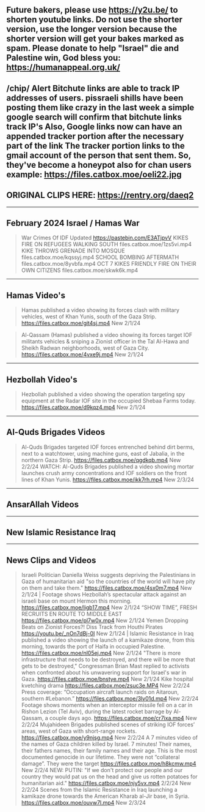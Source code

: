 Future bakers, please use https://y2u.be/ to shorten youtube links. Do not use the shorter version, use the longer version because the shorter version will get your bakes marked as spam. Please donate to help "Israel" die and Palestine win, God bless you: https://humanappeal.org.uk/ 
----------------------------------------------------------------------------------------------------------------------------------------------------------------------
/chip/ Alert Bitchute links are able to track IP addresses of users. pissraeli shills have been posting them like crazy in the last week a simple google search will confirm that bitchute links track IP's Also, Google links now can have an appended tracker portion after the necessary part of the link The tracker portion links to the gmail account of the person that sent them. So, they've become a honeypot also for chan users example: https://files.catbox.moe/oeli22.jpg
----------------------------------------------------------------------------------------------------------------------------------------------------------------------
ORIGINAL CLIPS HERE: https://rentry.org/daeq2
----------------------------------------------------------------------------------------------------------------------------------------------------------------------

----------------------------------------------------------------------------------------------------------------------------------------------------------------------
February 2024 Israel / Hamas War 
----------------------------------------------------------------------------------------------------------------------------------------------------------------------
>War Crimes Of IDF Updated
https://pastebin.com/E3ATjpvV
>KIKES FIRE ON REFUGEES WALKING SOUTH
files.catbox.moe/1zs5vi.mp4
>KIKE THROWS GRENADE INTO MOSQUE
files.catbox.moe/kqssyj.mp4
>SCHOOL BOMBING AFTERMATH
files.catbox.moe/8yvbfa.mp4
>OCT 7 KIKES FRIENDLY FIRE ON THEIR OWN CITIZENS
files.catbox.moe/skwk6k.mp4

--------------------------------------------------------------------------------------------------------------------------------------------------------------------
Hamas Video's 
----------------------------------------------------------------------------------------------------------------------------------------------------------------------
 >Hamas published a video showing its forces clash with military vehicles, west of Khan Yunis, south of the Gaza Strip.
https://files.catbox.moe/git4sj.mp4 New  2/1/24

>Al-Qassam (Hamas) published a video showing its forces target IOF militants vehicles & sniping a Zionist officer in the Tal Al-Hawa and Sheikh Radwan neighborhoods, west of Gaza City.
https://files.catbox.moe/4vxe9j.mp4  New  2/1/24

--------------------------------------------------------------------------------------------------------------------------------------------------------------------
Hezbollah Video's 
----------------------------------------------------------------------------------------------------------------------------------------------------------------------
>Hezbollah published a video showing the operation targeting spy equipment at the Radar IOF site in the occupied Shebaa Farms today.
https://files.catbox.moe/d9kqz4.mp4 New 2/1/24




--------------------------------------------------------------------------------------------------------------------------------------------------------------------
Al-Quds Brigades Videos 
----------------------------------------------------------------------------------------------------------------------------------------------------------------------
>Al-Quds Brigades targeted IOF forces entrenched behind dirt berms, next to a watchtower, using machine guns, east of Jabalia, in the northern Gaza Strip.
https://files.catbox.moe/qgdkqb.mp4  New  2/2/24
>WATCH: Al-Quds Brigades published a video showing mortar launches crush army concentrations and IOF soldiers on the front lines of Khan Yunis.
https://files.catbox.moe/ikk7rh.mp4  New  2/3/24


--------------------------------------------------------------------------------------------------------------------------------------------------------------------
AnsarAllah Videos 
----------------------------------------------------------------------------------------------------------------------------------------------------------------------



--------------------------------------------------------------------------------------------------------------------------------------------------------------------
New Islamic Resistance Iraq
----------------------------------------------------------------------------------------------------------------------------------------------------------------------



--------------------------------------------------------------------------------------------------------------------------------------------------------------------
News Clips and Videos 
----------------------------------------------------------------------------------------------------------------------------------------------------------------------
>Israeli Politician Daniella Weiss suggests depriving the Palestinians in Gaza of humanitarian aid "so the countries of the world will have pity on them and take them."
https://files.catbox.moe/4sx0m7.mp4 New  2/1/24
>| Footage shows Hezbollah’s spectacular attack against an israeli base on mount Hermon this morning. 
https://files.catbox.moe/ligb17.mp4 New  2/1/24
>“SHOW TIME”, FRESH RECRUITS EN ROUTE TO MIDDLE EAST 
https://files.catbox.moe/pl7w0x.mp4 New  2/1/24
>Yemen Dropping Beats on Zionist Forces?! Diss Track from Houthi Pirates 
https://youtu.be/_nOn7dBj-0I New  2/1/24
>|  Islamic Resistance in Iraq published a video showing the launch of a kamikaze drone, from this morning, towards the port of Haifa in occupied Palestine. 
https://files.catbox.moe/nl05ej.mp4 New 2/1/24
>"There is more infrastructure that needs to be destroyed, and there will be more that gets to be destroyed," Congressman Brian Mast replied to activists when confronted about his unwavering support for Israel's war in Gaza.
https://files.catbox.moe/bnstye.mp4 New 2/1/24
>Kike hospital kvetching drama 
https://files.catbox.moe/zsuc3e.MP4 New  2/2/24
>Press coverage: “Occupation aircraft launch raids on Aitaroun, southern #Lebanon.”
https://files.catbox.moe/3lv01d.mp4 New  2/2/24
>Footage shows moments when an interceptor missile fell on a car in Rishon Lezion (Tel Aviv), during the latest rocket barrage by Al-Qassam, a couple days ago.
https://files.catbox.moe/cr7ixa.mp4 New  2/2/24
>Mujahideen Brigades published scenes of striking IOF forces’ areas, west of Gaza with short-range rockets.
https://files.catbox.moe/y9njsg.mp4 New  2/2/24
>A 7 minutes video of the names of Gaza children killed by Israel. 7 minutes! Their names, their fathers names, their family names and their age. This is the most documented genocide in our lifetime. They were not “collateral damage”. They were the target
https://files.catbox.moe/h8kcmw.mp4 New  2/2/4
>NEW: PUTIN: "If we don't protect our people and our country they would pat us on the head and give us rotten potatoes for humanitarian aid."
https://files.catbox.moe/njy5vx.mp4  2/2/24 New 2/2/24
>Scenes from the Islamic Resistance in Iraq launching a kamikaze drone towards the American Kharab al-Jir base, in Syria.
https://files.catbox.moe/ouvw7l.mp4 New 2/3/24
